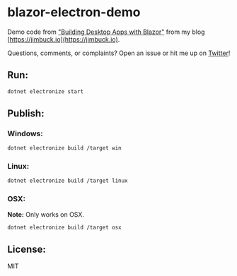 # blazor-electron-demo

Demo code from ["Building Desktop Apps with Blazor"](https://jimbuck.io/building-desktop-apps-with-blazor-and-electron) from my blog [https://jimbuck.io](https://jimbuck.io).

Questions, comments, or complaints? Open an issue or hit me up on [Twitter](https://twitter.com/jimbuckio)!

## Run:

```sh
dotnet electronize start
```

## Publish:

### Windows:

```sh
dotnet electronize build /target win
```

### Linux:

```sh
dotnet electronize build /target linux
```

### OSX:

**Note:** Only works on OSX.

```sh
dotnet electronize build /target osx
```

## License:

MIT